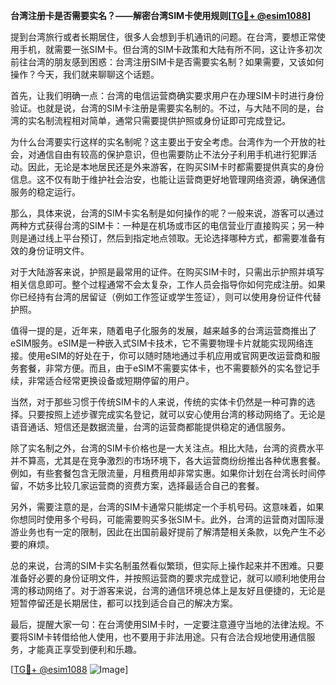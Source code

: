 **台湾注册卡是否需要实名？——解密台湾SIM卡使用规则[[TG💪+ @esim1088](https://t.me/s/esim1088)]**

提到台湾旅行或者长期居住，很多人会想到手机通讯的问题。在台湾，要想正常使用手机，就需要一张SIM卡。但台湾的SIM卡政策和大陆有所不同，这让许多初次前往台湾的朋友感到困惑：台湾注册SIM卡是否需要实名制？如果需要，又该如何操作？今天，我们就来聊聊这个话题。

首先，让我们明确一点：台湾的电信运营商确实要求用户在办理SIM卡时进行身份验证。也就是说，台湾的SIM卡注册是需要实名制的。不过，与大陆不同的是，台湾的实名制流程相对简单，通常只需要提供护照或身份证即可完成登记。

为什么台湾要实行这样的实名制呢？这主要出于安全考虑。台湾作为一个开放的社会，对通信自由有较高的保护意识，但也需要防止不法分子利用手机进行犯罪活动。因此，无论是本地居民还是外来游客，在购买SIM卡时都需要提供真实的身份信息。这不仅有助于维护社会治安，也能让运营商更好地管理网络资源，确保通信服务的稳定运行。

那么，具体来说，台湾的SIM卡实名制是如何操作的呢？一般来说，游客可以通过两种方式获得台湾的SIM卡：一种是在机场或市区的电信营业厅直接购买；另一种则是通过线上平台预订，然后到指定地点领取。无论选择哪种方式，都需要准备有效的身份证明文件。

对于大陆游客来说，护照是最常用的证件。在购买SIM卡时，只需出示护照并填写相关信息即可。整个过程通常不会太复杂，工作人员会指导你如何完成注册。如果你已经持有台湾的居留证（例如工作签证或学生签证），则可以使用身份证件代替护照。

值得一提的是，近年来，随着电子化服务的发展，越来越多的台湾运营商推出了eSIM服务。eSIM是一种嵌入式SIM卡技术，它不需要物理卡片就能实现网络连接。使用eSIM的好处在于，你可以随时随地通过手机应用或官网更改运营商和服务套餐，非常方便。而且，由于eSIM不需要实体卡，也不需要额外的实名登记手续，非常适合经常更换设备或短期停留的用户。

当然，对于那些习惯于传统SIM卡的人来说，传统的实体卡仍然是一种可靠的选择。只要按照上述步骤完成实名登记，就可以安心使用台湾的移动网络了。无论是语音通话、短信还是数据流量，台湾的运营商都能提供稳定的通信服务。

除了实名制之外，台湾的SIM卡价格也是一大关注点。相比大陆，台湾的资费水平并不算高，尤其是在竞争激烈的市场环境下，各大运营商纷纷推出各种优惠套餐。例如，有些套餐包含无限流量，月租费用却非常实惠。如果你计划在台湾长时间停留，不妨多比较几家运营商的资费方案，选择最适合自己的套餐。

另外，需要注意的是，台湾的SIM卡通常只能绑定一个手机号码。这意味着，如果你想同时使用多个号码，可能需要购买多张SIM卡。此外，台湾的运营商对国际漫游业务也有一定的限制，因此在出国前最好提前了解清楚相关条款，以免产生不必要的麻烦。

总的来说，台湾的SIM卡实名制虽然看似繁琐，但实际上操作起来并不困难。只要准备好必要的身份证明文件，并按照运营商的要求完成登记，就可以顺利地使用台湾的移动网络了。对于游客来说，台湾的通信环境总体上是友好且便捷的，无论是短暂停留还是长期居住，都可以找到适合自己的解决方案。

最后，提醒大家一句：在台湾使用SIM卡时，一定要注意遵守当地的法律法规。不要将SIM卡转借给他人使用，也不要用于非法用途。只有合法合规地使用通信服务，才能真正享受到便利和乐趣。

[[TG💪+ @esim1088](https://t.me/s/esim1088) ![Image](https://i.postimg.cc/4NQfJmqS/Snipaste-2025-05-13-00-14-12.png)]
